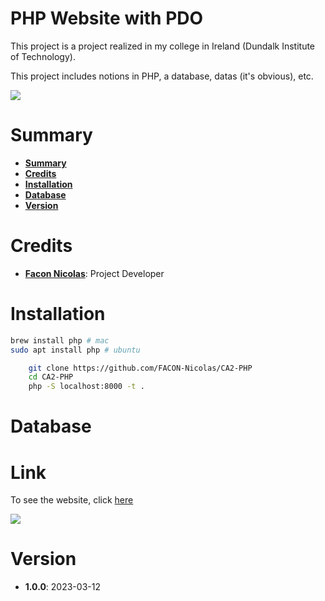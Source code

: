 # PHP Website with PDO

This project is a project realized in my college in Ireland (Dundalk Institute of Technology).

This project includes notions in PHP, a database, datas (it's obvious), etc.

![](website.png)

# Summary 

* **[Summary](#summary)**
* **[Credits](#credits)**
* **[Installation](#installation)**
* **[Database](#database)**
* **[Version](#version)**

# Credits

* **[Facon Nicolas](github.com/FACON-Nicolas)**: Project Developer

# Installation

```sh
brew install php # mac
sudo apt install php # ubuntu
```


```sh
    git clone https://github.com/FACON-Nicolas/CA2-PHP
    cd CA2-PHP
    php -S localhost:8000 -t .
```

# Database

# Link

To see the website, click [here](https://mysql07.comp.dkit.ie/D00263494/)

![](http://www.plantuml.com/plantuml/png/TKzToeCm47pVK-G2kOCF7tWCYMRukh1HoSQM8hrxNL4YI5yopCyCsKPBo6L9GaI315NNXWItalEEextZnWqZTCWy5vv6enc2e8ZT6o6RC2-zi3wmanTwvRBt4Y87-fppVtX2fXdPhUVwpQoMuV-67SUQQZ76UxywTi7FYQFilR-awLBS7TEeVjMqWvtg9TTivIN95m00)

# Version

* **1.0.0**: 2023-03-12
